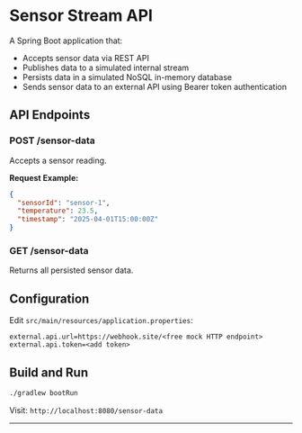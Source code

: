 # Sensor Stream API

A Spring Boot application that:

- Accepts sensor data via REST API
- Publishes data to a simulated internal stream
- Persists data in a simulated NoSQL in-memory database
- Sends sensor data to an external API using Bearer token authentication

## API Endpoints

### POST /sensor-data

Accepts a sensor reading.

**Request Example:**

```json
{
  "sensorId": "sensor-1",
  "temperature": 23.5,
  "timestamp": "2025-04-01T15:00:00Z"
}
```

### GET /sensor-data

Returns all persisted sensor data.

## Configuration

Edit `src/main/resources/application.properties`:

```properties
external.api.url=https://webhook.site/<free mock HTTP endpoint>
external.api.token=<add token>
```

## Build and Run

```bash
./gradlew bootRun
```

Visit: `http://localhost:8080/sensor-data`

---
